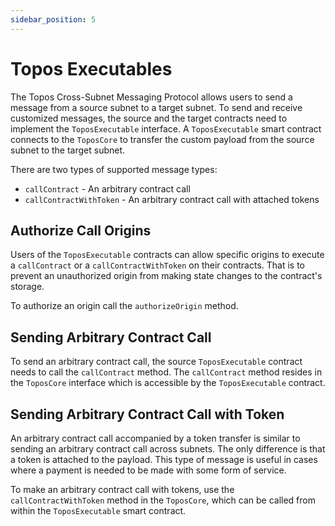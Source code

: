 ```yaml
---
sidebar_position: 5
---
```


# Topos Executables

The Topos Cross-Subnet Messaging Protocol allows users to send a message from a source subnet to a target subnet. To send and receive customized messages, the source and the target contracts need to implement the `ToposExecutable` interface. A `ToposExecutable` smart contract connects to the `ToposCore` to transfer the custom payload from the source subnet to the target subnet.

There are two types of supported message types:

- `callContract` - An arbitrary contract call
- `callContractWithToken` - An arbitrary contract call with attached tokens

## Authorize Call Origins

Users of the `ToposExecutable` contracts can allow specific origins to execute a `callContract` or a `callContractWithToken` on their contracts. That is to prevent an unauthorized origin from making state changes to the contract's storage.

To authorize an origin call the `authorizeOrigin` method.

## Sending Arbitrary Contract Call

To send an arbitrary contract call, the source `ToposExecutable` contract needs to call the  `callContract` method. The `callContract` method resides in the `ToposCore` interface which is accessible by the `ToposExecutable` contract.

## Sending Arbitrary Contract Call with Token

An arbitrary contract call accompanied by a token transfer is similar to sending an arbitrary contract call across subnets. The only difference is that a token is attached to the payload. This type of message is useful in cases where a payment is needed to be made with some form of service.

To make an arbitrary contract call with tokens, use the `callContractWithToken` method in the `ToposCore`, which can be called from within the `ToposExecutable` smart contract.
